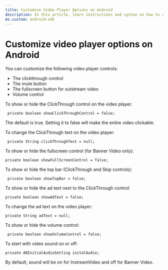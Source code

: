 ```yaml
---
title: Customize Video Player Options on Android
description: In this article, learn instructions and syntax on how to customize video player options on Android devices.
ms.custom: android-sdk
---
```


# Customize video player options on Android

You can customize the following video player controls:

- The clickthrough control
- The mute button
- The fullscreen button for outstream video
- Volume control

To show or hide the ClickThrough control on the video player:

``` 
 private boolean showClickThroughControl = false;
```

The default is true. Setting it to false will make the entire video clickable.

To change the ClickThrough text on the video player:

``` 
 private String clickThroughText = null;
```

To show or hide the fullscreen control (for Banner Video only):

``` 
private boolean showFullScreenControl = false;
```

To show or hide the top bar (ClickThrough and Skip controls):

``` 
 private boolean showTopBar = false;
```

To show or hide the ad text next to the ClickThrough control:

``` 
private boolean showAdText = false;
```

To change the ad text on the video player:

``` 
private String adText = null;
```

To show or hide the volume control:

``` 
 private boolean showVolumeControl = false;
```

To start with video sound on or off:

``` 
private ANInitialAudioSetting initalAudio;
```

By default, sound will be on for InstreamVideo and off for Banner Video.
